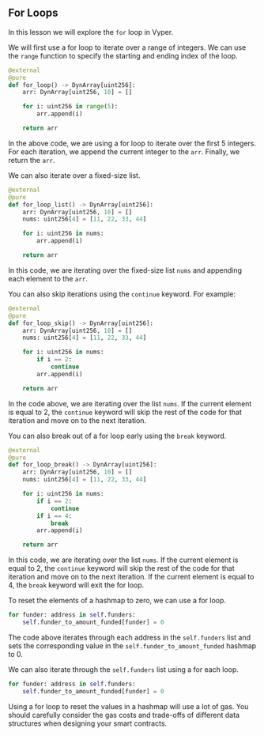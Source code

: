 ## For Loops

In this lesson we will explore the `for` loop in Vyper.

We will first use a for loop to iterate over a range of integers. We can use the `range` function to specify the starting and ending index of the loop.

```python
@external
@pure
def for_loop() -> DynArray[uint256]:
    arr: DynArray[uint256, 10] = []

    for i: uint256 in range(5):
        arr.append(i)

    return arr
```

In the above code, we are using a for loop to iterate over the first 5 integers. For each iteration, we append the current integer to the `arr`. Finally, we return the `arr`.

We can also iterate over a fixed-size list.

```python
@external
@pure
def for_loop_list() -> DynArray[uint256]:
    arr: DynArray[uint256, 10] = []
    nums: uint256[4] = [11, 22, 33, 44]

    for i: uint256 in nums:
        arr.append(i)

    return arr
```

In this code, we are iterating over the fixed-size list `nums` and appending each element to the `arr`.

You can also skip iterations using the `continue` keyword. For example:

```python
@external
@pure
def for_loop_skip() -> DynArray[uint256]:
    arr: DynArray[uint256, 10] = []
    nums: uint256[4] = [11, 22, 33, 44]

    for i: uint256 in nums:
        if i == 2:
            continue
        arr.append(i)

    return arr
```

In the code above, we are iterating over the list `nums`. If the current element is equal to 2, the `continue` keyword will skip the rest of the code for that iteration and move on to the next iteration.

You can also break out of a for loop early using the `break` keyword.

```python
@external
@pure
def for_loop_break() -> DynArray[uint256]:
    arr: DynArray[uint256, 10] = []
    nums: uint256[4] = [11, 22, 33, 44]

    for i: uint256 in nums:
        if i == 2:
            continue
        if i == 4:
            break
        arr.append(i)

    return arr
```

In this code, we are iterating over the list `nums`. If the current element is equal to 2, the `continue` keyword will skip the rest of the code for that iteration and move on to the next iteration. If the current element is equal to 4, the `break` keyword will exit the for loop.

To reset the elements of a hashmap to zero, we can use a for loop.

```python
for funder: address in self.funders:
    self.funder_to_amount_funded[funder] = 0
```

The code above iterates through each address in the `self.funders` list and sets the corresponding value in the `self.funder_to_amount_funded` hashmap to 0.

We can also iterate through the `self.funders` list using a for each loop.

```python
for funder: address in self.funders:
    self.funder_to_amount_funded[funder] = 0
```

Using a for loop to reset the values in a hashmap will use a lot of gas. You should carefully consider the gas costs and trade-offs of different data structures when designing your smart contracts.

